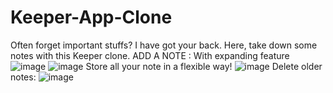 # Keeper-App-Clone
Often forget  important stuffs? I have got your back. Here, take down some notes with this Keeper clone.
ADD A NOTE : With expanding feature
![image](https://github.com/KritiDwivedi/Keeper-App-Clone/assets/99080306/8b9e77b7-7704-46a2-a53d-11b33aa05e5a)
![image](https://github.com/KritiDwivedi/Keeper-App-Clone/assets/99080306/7f100993-2a3f-40e5-9c8a-ed01753ed3f5)
Store all your note in a flexible way!
![image](https://github.com/KritiDwivedi/Keeper-App-Clone/assets/99080306/1b047c4d-ba3d-4cd4-8c4d-583a1979ce30)
Delete older notes:
![image](https://github.com/KritiDwivedi/Keeper-App-Clone/assets/99080306/c55b1b64-f40a-42f8-83c6-34ac512e5462)

